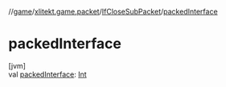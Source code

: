 //[game](../../../index.md)/[xlitekt.game.packet](../index.md)/[IfCloseSubPacket](index.md)/[packedInterface](packed-interface.md)

# packedInterface

[jvm]\
val [packedInterface](packed-interface.md): [Int](https://kotlinlang.org/api/latest/jvm/stdlib/kotlin/-int/index.html)
